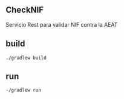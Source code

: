 ## CheckNIF

Servicio Rest para validar NIF contra la AEAT

## build

`./gradlew build`

## run

`-/gradlew run`

